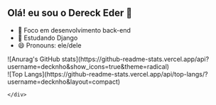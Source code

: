 ## Olá! eu sou o Dereck Eder 👋

- 🔭 Foco em desenvolvimento back-end
- 🌱 Estudando Django
- 😄 Pronouns: ele/dele
<div style="flex: content;">
    <div>
        ![Anurag's GitHub stats](https://github-readme-stats.vercel.app/api?username=decknho&show_icons=true&theme=radical)
    </div>
    <div>
        ![Top Langs](https://github-readme-stats.vercel.app/api/top-langs/?username=decknho&layout=compact)

    </div>
</div>

